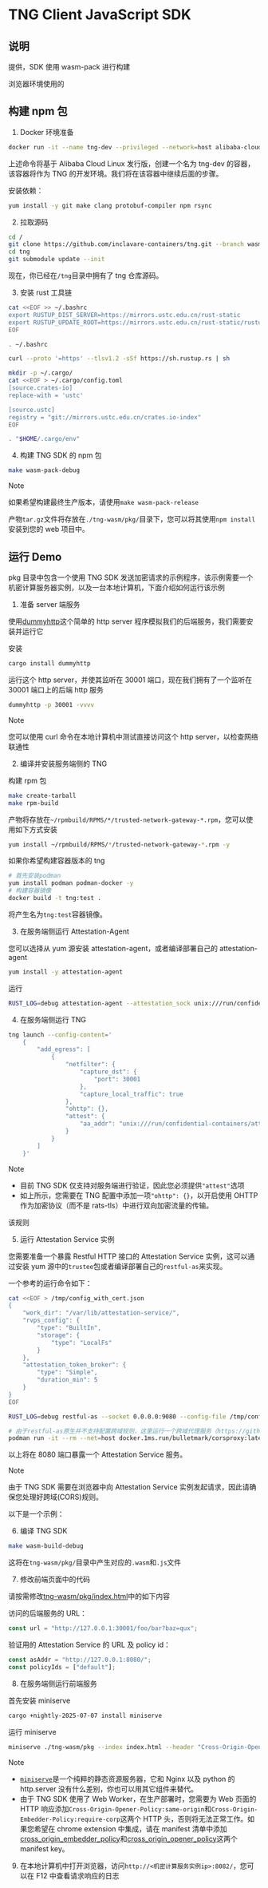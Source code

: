 # TNG Client JavaScript SDK

## 说明

提供，SDK 使用 wasm-pack 进行构建

浏览器环境使用的

## 构建 npm 包

1. Docker 环境准备

```sh
docker run -it --name tng-dev --privileged --network=host alibaba-cloud-linux-3-registry.cn-hangzhou.cr.aliyuncs.com/alinux3/alinux3:latest bash
```

上述命令将基于 Alibaba Cloud Linux 发行版，创建一个名为 tng-dev 的容器，该容器将作为 TNG 的开发环境。我们将在该容器中继续后面的步骤。

安装依赖：

```sh
yum install -y git make clang protobuf-compiler npm rsync
```

2. 拉取源码

```sh
cd /
git clone https://github.com/inclavare-containers/tng.git --branch wasm
cd tng
git submodule update --init
```

现在，你已经在`/tng`目录中拥有了 tng 仓库源码。

3. 安装 rust 工具链

```sh
cat <<EOF >> ~/.bashrc
export RUSTUP_DIST_SERVER=https://mirrors.ustc.edu.cn/rust-static
export RUSTUP_UPDATE_ROOT=https://mirrors.ustc.edu.cn/rust-static/rustup
EOF

. ~/.bashrc

curl --proto '=https' --tlsv1.2 -sSf https://sh.rustup.rs | sh

mkdir -p ~/.cargo/
cat <<EOF > ~/.cargo/config.toml
[source.crates-io]
replace-with = 'ustc'

[source.ustc]
registry = "git://mirrors.ustc.edu.cn/crates.io-index"
EOF

. "$HOME/.cargo/env"
```

4. 构建 TNG SDK 的 npm 包

```sh
make wasm-pack-debug
```

> [!NOTE]
> 如果希望构建最终生产版本，请使用`make wasm-pack-release`

产物`tar.gz`文件将存放在`./tng-wasm/pkg/`目录下，您可以将其使用`npm install`安装到您的 web 项目中。

## 运行 Demo

pkg 目录中包含一个使用 TNG SDK 发送加密请求的示例程序，该示例需要一个机密计算服务器实例，以及一台本地计算机，下面介绍如何运行该示例

1. 准备 server 端服务

使用[dummyhttp](https://github.com/svenstaro/dummyhttp)这个简单的 http server 程序模拟我们的后端服务，我们需要安装并运行它

安装

```sh
cargo install dummyhttp
```

运行这个 http server，并使其监听在 30001 端口，现在我们拥有了一个监听在 30001 端口上的后端 http 服务

```sh
dummyhttp -p 30001 -vvvv
```

> [!NOTE]
> 您可以使用 curl 命令在本地计算机中测试直接访问这个 http server，以检查网络联通性

2. 编译并安装服务端侧的 TNG

构建 rpm 包

```sh
make create-tarball
make rpm-build
```

产物将存放在`~/rpmbuild/RPMS/*/trusted-network-gateway-*.rpm`，您可以使用如下方式安装

```sh
yum install ~/rpmbuild/RPMS/*/trusted-network-gateway-*.rpm -y
```

如果你希望构建容器版本的 tng

```sh
# 首先安装podman
yum install podman podman-docker -y
# 构建容器镜像
docker build -t tng:test .
```

将产生名为`tng:test`容器镜像。

3. 在服务端侧运行 Attestation-Agent

您可以选择从 yum 源安装 attestation-agent，或者编译部署自己的 attestation-agent

```sh
yum install -y attestation-agent
```

运行

```sh
RUST_LOG=debug attestation-agent --attestation_sock unix:///run/confidential-containers/attestation-agent/attestation-agent.sock
```

4. 在服务端侧运行 TNG

```sh
tng launch --config-content='
    {
        "add_egress": [
            {
                "netfilter": {
                    "capture_dst": {
                        "port": 30001
                    },
                    "capture_local_traffic": true
                },
                "ohttp": {},
                "attest": {
                    "aa_addr": "unix:///run/confidential-containers/attestation-agent/attestation-agent.sock"
                }
            }
        ]
    }'
```

> [!NOTE]
>
> - 目前 TNG SDK 仅支持对服务端进行验证，因此您必须提供`"attest"`选项
> - 如上所示，您需要在 TNG 配置中添加一项`"ohttp": {}`，以开启使用 OHTTP 作为加密协议（而不是 rats-tls）中进行双向加密流量的传输。

该规则

5. 运行 Attestation Service 实例

您需要准备一个暴露 Restful HTTP 接口的 Attestation Service 实例，这可以通过安装 yum 源中的`trustee`包或者编译部署自己的`restful-as`来实现。

一个参考的运行命令如下：

```sh
cat <<EOF > /tmp/config_with_cert.json
{
    "work_dir": "/var/lib/attestation-service/",
    "rvps_config": {
        "type": "BuiltIn",
        "storage": {
            "type": "LocalFs"
        }
    },
    "attestation_token_broker": {
        "type": "Simple",
        "duration_min": 5
    }
}
EOF

RUST_LOG=debug restful-as --socket 0.0.0.0:9080 --config-file /tmp/config_with_cert.json

# 由于restful-as原生并不支持配置跨域规则，这里运行一个跨域代理服务（https://github.com/bulletmark/corsproxy），从8080端口转发请求到真正的Attestation Service。
podman run -it --rm --net=host docker.1ms.run/bulletmark/corsproxy:latest 8080=http://127.0.0.1:9080
```

以上将在 8080 端口暴露一个 Attestation Service 服务。

> [!NOTE]
> 由于 TNG SDK 需要在浏览器中向 Attestation Service 实例发起请求，因此请确保您处理好跨域(CORS)规则。

以下是一个示例：

6. 编译 TNG SDK

```sh
make wasm-build-debug
```

这将在`tng-wasm/pkg/`目录中产生对应的`.wasm`和`.js`文件

7. 修改前端页面中的代码

请按需修改[tng-wasm/pkg/index.html](./pkg/index.html)中的如下内容

访问的后端服务的 URL：

```js
const url = "http://127.0.0.1:30001/foo/bar?baz=qux";
```

验证用的 Attestation Service 的 URL 及 policy id：

```js
const asAddr = "http://127.0.0.1:8080/";
const policyIds = ["default"];
```

8. 在服务端侧运行前端服务

首先安装 miniserve

```sh
cargo +nightly-2025-07-07 install miniserve
```

运行 miniserve

```sh
miniserve ./tng-wasm/pkg --index index.html --header "Cross-Origin-Opener-Policy:same-origin" --header "Cross-Origin-Embedder-Policy:require-corp" --port 8082
```

> [!NOTE]
>
> - [`miniserve`](https://github.com/svenstaro/miniserve)是一个纯粹的静态资源服务器，它和 Nginx 以及 python 的 http.server 没有什么差别，你也可以用其它组件来替代。
> - 由于 TNG SDK 使用了 Web Worker，在生产部署时，您需要为 Web 页面的 HTTP 响应添加`Cross-Origin-Opener-Policy:same-origin`和`Cross-Origin-Embedder-Policy:require-corp`这两个 HTTP 头，否则将无法正常工作。如果您希望在 chrome extension 中集成，请在 manifest 清单中添加[cross_origin_embedder_policy](https://developer.chrome.com/docs/extensions/reference/manifest/cross-origin-embedder-policy)和[cross_origin_opener_policy](https://developer.chrome.com/docs/extensions/reference/manifest/cross-origin-opener-policy)这两个 manifest key。

9. 在本地计算机中打开浏览器，访问`http://<机密计算服务实例ip>:8082/`，您可以在 F12 中查看请求响应的日志
